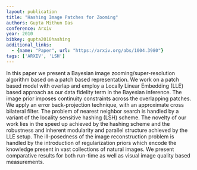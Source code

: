 ```yaml
---
layout: publication
title: "Hashing Image Patches for Zooming"
authors: Gupta Mithun Das
conference: Arxiv
year: 2010
bibkey: gupta2010hashing
additional_links:
  - {name: "Paper", url: "https://arxiv.org/abs/1004.3980"}
tags: ['ARXIV', 'LSH']
---
```

In this paper we present a Bayesian image zooming/super-resolution algorithm
based on a patch based representation. We work on a patch based model with
overlap and employ a Locally Linear Embedding (LLE) based approach as our data
fidelity term in the Bayesian inference. The image prior imposes continuity
constraints across the overlapping patches. We apply an error back-projection
technique, with an approximate cross bilateral filter. The problem of nearest
neighbor search is handled by a variant of the locality sensitive hashing (LSH)
scheme. The novelty of our work lies in the speed up achieved by the hashing
scheme and the robustness and inherent modularity and parallel structure
achieved by the LLE setup. The ill-posedness of the image reconstruction problem
is handled by the introduction of regularization priors which encode the
knowledge present in vast collections of natural images. We present comparative
results for both run-time as well as visual image quality based measurements.
